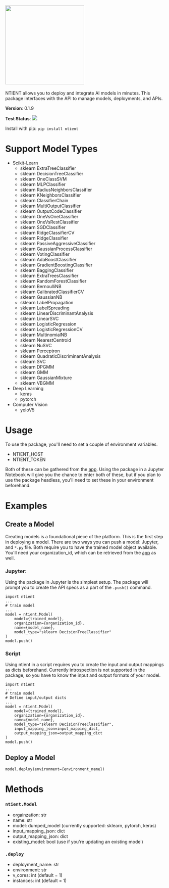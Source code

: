 # <img src="https://ntient.ai/wp-content/uploads/2022/01/NTIENT-logo-Horizontal-orange-gradient-highres.png" width=250  >

NTIENT allows you to deploy and integrate AI models in minutes. This package interfaces with the API to manage models, deployments, and APIs.

**Version**: 0.1.9

**Test Status**: <img src="https://codebuild.us-east-1.amazonaws.com/badges?uuid=eyJlbmNyeXB0ZWREYXRhIjoicUJERHZCblBMcm9rMWdlUXRSNVhBdmhNQXMrVFZZMDVjWDBGMDlWTDRvQm04bmFlNVVpb2F1OHB2ekdDVXFWemtEaU9wd0d0VGNZZVd1WW40Vy85NzVJPSIsIml2UGFyYW1ldGVyU3BlYyI6IjhUQVNuWmcxQUdDMUdNR0IiLCJtYXRlcmlhbFNldFNlcmlhbCI6MX0%3D&branch=master" >

Install with pip: `pip install ntient`

# Support Model Types
- Scikit-Learn
  - sklearn ExtraTreeClassifier
  - sklearn DecisionTreeClassifier
  - sklearn OneClassSVM
  - sklearn MLPClassifier
  - sklearn RadiusNeighborsClassifier
  - sklearn KNeighborsClassifier
  - sklearn ClassifierChain
  - sklearn MultiOutputClassifier
  - sklearn OutputCodeClassifier
  - sklearn OneVsOneClassifier
  - sklearn OneVsRestClassifier
  - sklearn SGDClassifier
  - sklearn RidgeClassifierCV
  - sklearn RidgeClassifier
  - sklearn PassiveAggressiveClassifier
  - sklearn GaussianProcessClassifier
  - sklearn VotingClassifier
  - sklearn AdaBoostClassifier
  - sklearn GradientBoostingClassifier
  - sklearn BaggingClassifier
  - sklearn ExtraTreesClassifier
  - sklearn RandomForestClassifier
  - sklearn BernoulliNB
  - sklearn CalibratedClassifierCV
  - sklearn GaussianNB
  - sklearn LabelPropagation
  - sklearn LabelSpreading
  - sklearn LinearDiscriminantAnalysis
  - sklearn LinearSVC
  - sklearn LogisticRegression
  - sklearn LogisticRegressionCV
  - sklearn MultinomialNB
  - sklearn NearestCentroid
  - sklearn NuSVC
  - sklearn Perceptron
  - sklearn QuadraticDiscriminantAnalysis
  - sklearn SVC
  - sklearn DPGMM
  - sklearn GMM
  - sklearn GaussianMixture
  - sklearn VBGMM
- Deep Learning
  - keras
  - pytorch
- Computer Vision
  - yoloV5

# Usage
To use the package, you'll need to set a couple of environment variables.

- NTIENT_HOST
- NTIENT_TOKEN

Both of these can be gathered from the [app](https://app.ntient.ai). Using the package in a Jupyter Notebook will give you the chance to enter both of these, but if you plan to use the package headless, you'll need to set these in your environment beforehand.

# Examples

## Create a Model
Creating models is a foundational piece of the platform. This is the first step in deploying a model. There are two ways you can push a model: Jupyter, and `*.py` file. Both require you to have the trained model object available. You'll need your organization_id, which can be retrieved from the [app](https://app.ntient.ai) as well.

### Jupyter:
Using the package in Jupyter is the simplest setup. The package will prompt you to create the API specs as a part of the `.push()` command.
```
import ntient
...
# train model
...
model = ntient.Model(
    model={trained_model},
    organization={organization_id},
    name={model_name},
    model_type="sklearn DecisionTreeClassifier"
)
model.push()
```

### Script
Using ntient in a script requires you to create the input and output mappings as dicts beforehand. Currently introspection is not supported in the package, so you have to know the input and output formats of your model.
```
import ntient
...
# train model
# Define input/output dicts
...
model = ntient.Model(
    model={trained_model},
    organization={organization_id},
    name={model_name},
    model_type="sklearn DecisionTreeClassifier",
    input_mapping_json=input_mapping_dict,
    output_mapping_json=output_mapping_dict
)
model.push()
```

## Deploy a Model

```
model.deploy(environment={environment_name})
```

# Methods

### `ntient.Model`

- orgainzation: str
- name: str
- model: dumped_model (currently supported: sklearn, pytorch, keras)
- input_mapping_json: dict
- output_mapping_json: dict
- existing_model: bool (use if you're updating an existing model)

### `.deploy`

- deployment_name: str
- environment: str
- v_cores: int (default = 1)
- instances: int (default = 1)


